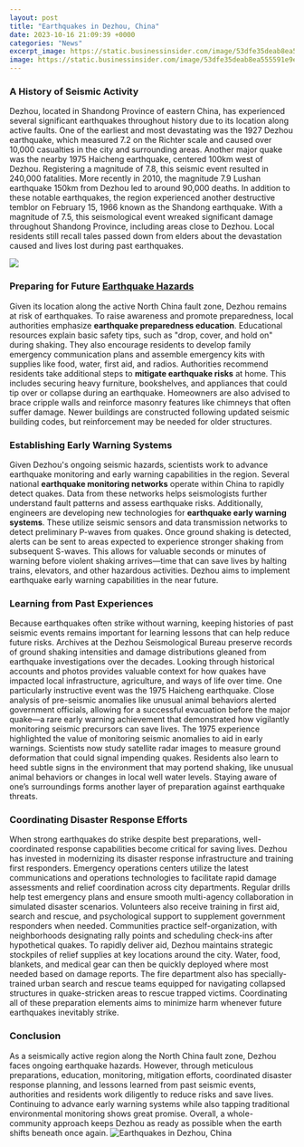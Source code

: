 ```yaml
---
layout: post
title: "Earthquakes in Dezhou, China"
date: 2023-10-16 21:09:39 +0000
categories: "News"
excerpt_image: https://static.businessinsider.com/image/53dfe35deab8ea555591e9ec/image.jpg
image: https://static.businessinsider.com/image/53dfe35deab8ea555591e9ec/image.jpg
---
```


### A History of Seismic Activity
Dezhou, located in Shandong Province of eastern China, has experienced several significant earthquakes throughout history due to its location along active faults. One of the earliest and most devastating was the 1927 Dezhou earthquake, which measured 7.2 on the Richter scale and caused over 10,000 casualties in the city and surrounding areas. Another major quake was the nearby 1975 Haicheng earthquake, centered 100km west of Dezhou. Registering a magnitude of 7.8, this seismic event resulted in 240,000 fatalities. More recently in 2010, the magnitude 7.9 Lushan earthquake 150km from Dezhou led to around 90,000 deaths. 
In addition to these notable earthquakes, the region experienced another destructive temblor on February 15, 1966 known as the Shandong earthquake. With a magnitude of 7.5, this seismological event wreaked significant damage throughout Shandong Province, including areas close to Dezhou. Local residents still recall tales passed down from elders about the devastation caused and lives lost during past earthquakes.

![](https://static.businessinsider.com/image/53dfe35d6bb3f7a23fdbe288/image.jpg)
### Preparing for Future [Earthquake Hazards](https://logurl.github.io/archives/)
Given its location along the active North China fault zone, Dezhou remains at risk of earthquakes. To raise awareness and promote preparedness, local authorities emphasize **earthquake preparedness education**. Educational resources explain basic safety tips, such as "drop, cover, and hold on" during shaking. They also encourage residents to develop family emergency communication plans and assemble emergency kits with supplies like food, water, first aid, and radios. 
Authorities recommend residents take additional steps to **mitigate earthquake risks** at home. This includes securing heavy furniture, bookshelves, and appliances that could tip over or collapse during an earthquake. Homeowners are also advised to brace cripple walls and reinforce masonry features like chimneys that often suffer damage. Newer buildings are constructed following updated seismic building codes, but reinforcement may be needed for older structures.
### Establishing Early Warning Systems  
Given Dezhou's ongoing seismic hazards, scientists work to advance earthquake monitoring and early warning capabilities in the region. Several national **earthquake monitoring networks** operate within China to rapidly detect quakes. Data from these networks helps seismologists further understand fault patterns and assess earthquake risks.
Additionally, engineers are developing new technologies for **earthquake early warning systems**. These utilize seismic sensors and data transmission networks to detect preliminary P-waves from quakes. Once ground shaking is detected, alerts can be sent to areas expected to experience stronger shaking from subsequent S-waves. This allows for valuable seconds or minutes of warning before violent shaking arrives—time that can save lives by halting trains, elevators, and other hazardous activities. Dezhou aims to implement earthquake early warning capabilities in the near future.
### Learning from Past Experiences  
Because earthquakes often strike without warning, keeping histories of past seismic events remains important for learning lessons that can help reduce future risks. Archives at the Dezhou Seismological Bureau preserve records of ground shaking intensities and damage distributions gleaned from earthquake investigations over the decades. 
Looking through historical accounts and photos provides valuable context for how quakes have impacted local infrastructure, agriculture, and ways of life over time. One particularly instructive event was the 1975 Haicheng earthquake. Close analysis of pre-seismic anomalies like unusual animal behaviors alerted government officials, allowing for a successful evacuation before the major quake—a rare early warning achievement that demonstrated how vigilantly monitoring seismic precursors can save lives.
The 1975 experience highlighted the value of monitoring seismic anomalies to aid in early warnings. Scientists now study satellite radar images to measure ground deformation that could signal impending quakes. Residents also learn to heed subtle signs in the environment that may portend shaking, like unusual animal behaviors or changes in local well water levels. Staying aware of one’s surroundings forms another layer of preparation against earthquake threats.
### Coordinating Disaster Response Efforts
When strong earthquakes do strike despite best preparations, well-coordinated response capabilities become critical for saving lives. Dezhou has invested in modernizing its disaster response infrastructure and training first responders. Emergency operations centers utilize the latest communications and operations technologies to facilitate rapid damage assessments and relief coordination across city departments. 
Regular drills help test emergency plans and ensure smooth multi-agency collaboration in simulated disaster scenarios. Volunteers also receive training in first aid, search and rescue, and psychological support to supplement government responders when needed. Communities practice self-organization, with neighborhoods designating rally points and scheduling check-ins after hypothetical quakes.
To rapidly deliver aid, Dezhou maintains strategic stockpiles of relief supplies at key locations around the city. Water, food, blankets, and medical gear can then be quickly deployed where most needed based on damage reports. The fire department also has specially-trained urban search and rescue teams equipped for navigating collapsed structures in quake-stricken areas to rescue trapped victims. Coordinating all of these preparation elements aims to minimize harm whenever future earthquakes inevitably strike.
### Conclusion
As a seismically active region along the North China fault zone, Dezhou faces ongoing earthquake hazards. However, through meticulous preparations, education, monitoring, mitigation efforts, coordinated disaster response planning, and lessons learned from past seismic events, authorities and residents work diligently to reduce risks and save lives. Continuing to advance early warning systems while also tapping traditional environmental monitoring shows great promise. Overall, a whole-community approach keeps Dezhou as ready as possible when the earth shifts beneath once again.
![Earthquakes in Dezhou, China](https://static.businessinsider.com/image/53dfe35deab8ea555591e9ec/image.jpg)